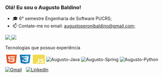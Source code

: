 ### Olá! Eu sou o Augusto Baldino!

- 🎓 6° semestre Engenharia de Software PUCRS;
- 📫 Contate-me no email: augustoperonibaldino@gmail.com;

<div>
  <a href="https://github.com/AugustoPBaldino">
    <img height="150em" src="https://github-readme-stats.vercel.app/api/?username=AugustoPBaldino&repo=github-README.md&show_icons=true&theme=dracula" />
    <img height="150em" src="https://github-readme-stats.vercel.app/api/top-langs/?username=AugustoPBaldino&layout=compact&langs_count=16&theme=dracula" />
  </a>
</div>

<p>Tecnologias que possuo experiência</p>
<div style="display: inline_block; gap: 10px; margin-top: 10px;">
  <img align="center" alt="Augusto-HTML" height="30" width="40" src="https://raw.githubusercontent.com/devicons/devicon/master/icons/html5/html5-original.svg">
  <img align="center" alt="Augusto-CSS" height="30" width="40" src="https://raw.githubusercontent.com/devicons/devicon/master/icons/css3/css3-original.svg">
  <img align="center" alt="Augusto-Js" height="30" width="40" src="https://raw.githubusercontent.com/devicons/devicon/master/icons/javascript/javascript-plain.svg">
  <img align="center" alt="Augusto-Java" height="30" width="40" src="https://cdn.jsdelivr.net/gh/devicons/devicon/icons/java/java-original.svg">
  <img align="center" alt="Augusto-Spring" height="30" width="40" src="https://img.icons8.com/?size=100&id=90519&format=png&color=000000">
  <img align="center" alt="Augusto-Python" height="30" width="40" src="https://img.icons8.com/?size=100&id=13441&format=png&color=000000">
</div>

<div style="margin-top: 10px;">
  <a href="mailto:augustoperonibaldino@gmail.com" style="margin-right: 10px;"><img src="https://img.shields.io/badge/-Gmail-%23333?style=for-the-badge&logo=gmail&logoColor=white" target="_blank" alt="Gmail"></a>
  <a href="https://www.linkedin.com/in/augusto-baldino-730ba1248/" target="_blank"><img src="https://img.shields.io/badge/-LinkedIn-%230077B5?style=for-the-badge&logo=linkedin&logoColor=white" target="_blank" alt="LinkedIn"></a>
</div>
